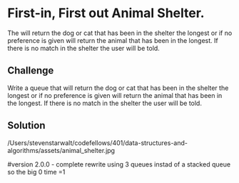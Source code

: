 # First-in, First out Animal Shelter.
The will return the dog or cat that has been in the shelter the longest or if no preference is given will return the animal that has been in the longest.  If there is no match in the shelter the user will be told.

## Challenge
Write a queue that will return the dog or cat that has been in the shelter the longest or if no preference is given will return the animal that has been in the longest.  If there is no match in the shelter the user will be told.

## Solution
/Users/stevenstarwalt/codefellows/401/data-structures-and-algorithms/assets/animal_shelter.jpg

#version
2.0.0 - complete rewrite using 3 queues instad of a stacked queue so the big 0 time =1
